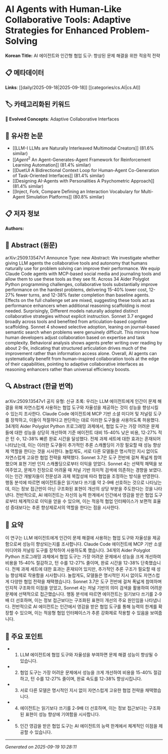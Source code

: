 
# AI Agents with Human-Like Collaborative Tools: Adaptive Strategies for Enhanced Problem-Solving

**Korean Title:** AI 에이전트와 인간형 협업 도구: 향상된 문제 해결을 위한 적응적 전략

## 📋 메타데이터

**Links**: [[daily/2025-09-18|2025-09-18]] [[categories/cs.AI|cs.AI]]

## 🏷️ 카테고리화된 키워드
**🚀 Evolved Concepts**: Adaptive Collaborative Interfaces

## 🔗 유사한 논문
- [[LLM-I LLMs are Naturally Interleaved Multimodal Creators]] (81.6% similar)
- [[$Agent^2$ An Agent-Generates-Agent Framework for Reinforcement Learning Automation]] (81.4% similar)
- [[DuetUI A Bidirectional Context Loop for Human-Agent Co-Generation of Task-Oriented Interfaces]] (81.4% similar)
- [[Designing AI-Agents with Personalities A Psychometric Approach]] (81.4% similar)
- [[Inject, Fork, Compare Defining an Interaction Vocabulary for Multi-Agent Simulation Platforms]] (80.8% similar)

## 📋 저자 정보

**Authors:** 

## 📄 Abstract (원문)

arXiv:2509.13547v1 Announce Type: new 
Abstract: We investigate whether giving LLM agents the collaborative tools and autonomy that humans naturally use for problem solving can improve their performance. We equip Claude Code agents with MCP-based social media and journaling tools and allow them to use these tools as they see fit. Across 34 Aider Polyglot Python programming challenges, collaborative tools substantially improve performance on the hardest problems, delivering 15-40% lower cost, 12-27% fewer turns, and 12-38% faster completion than baseline agents. Effects on the full challenge set are mixed, suggesting these tools act as performance enhancers when additional reasoning scaffolding is most needed. Surprisingly, Different models naturally adopted distinct collaborative strategies without explicit instruction. Sonnet 3.7 engaged broadly across tools and benefited from articulation-based cognitive scaffolding. Sonnet 4 showed selective adoption, leaning on journal-based semantic search when problems were genuinely difficult. This mirrors how human developers adjust collaboration based on expertise and task complexity. Behavioral analysis shows agents prefer writing over reading by about 2-9x, indicating that structured articulation drives much of the improvement rather than information access alone. Overall, AI agents can systematically benefit from human-inspired collaboration tools at the edge of their capabilities, pointing to adaptive collaborative interfaces as reasoning enhancers rather than universal efficiency boosts.

## 🔍 Abstract (한글 번역)

arXiv:2509.13547v1 공지 유형: 신규
초록: 우리는 LLM 에이전트에게 인간이 문제 해결을 위해 자연스럽게 사용하는 협업 도구와 자율성을 제공하는 것이 성능을 향상시킬 수 있는지 조사한다. Claude Code 에이전트에 MCP 기반 소셜 미디어 및 저널링 도구를 장착하고, 이들이 적절하다고 판단하는 대로 이러한 도구들을 사용하도록 허용했다. 34개의 Aider Polyglot Python 프로그래밍 과제에서, 협업 도구는 가장 어려운 문제들에 대한 성능을 상당히 개선하여 기준 에이전트 대비 15-40% 낮은 비용, 12-27% 적은 턴 수, 12-38% 빠른 완료 시간을 달성했다. 전체 과제 세트에 대한 효과는 혼재되어 나타났는데, 이는 이러한 도구들이 추가적인 추론 스캐폴딩이 가장 필요할 때 성능 향상제 역할을 한다는 것을 시사한다. 놀랍게도, 서로 다른 모델들은 명시적인 지시 없이도 자연스럽게 고유한 협업 전략을 채택했다. Sonnet 3.7은 도구 전반에 걸쳐 폭넓게 참여했으며 표현 기반 인지 스캐폴딩으로부터 이익을 얻었다. Sonnet 4는 선택적 채택을 보여주었고, 문제가 진정으로 어려울 때 저널 기반 의미적 검색에 의존하는 경향을 보였다. 이는 인간 개발자들이 전문성과 과제 복잡성에 따라 협업을 조정하는 방식을 반영한다. 행동 분석에 따르면 에이전트들은 읽기보다 쓰기를 약 2-9배 선호하는 것으로 나타났는데, 이는 정보 접근만이 아닌 구조화된 표현이 개선의 상당 부분을 주도한다는 것을 나타낸다. 전반적으로, AI 에이전트는 자신의 능력 한계에서 인간에서 영감을 받은 협업 도구로부터 체계적으로 이익을 얻을 수 있으며, 이는 적응적 협업 인터페이스가 보편적 효율성 증대보다는 추론 향상제로서의 역할을 한다는 점을 시사한다.

## 📝 요약

이 연구는 LLM 에이전트에게 인간이 문제 해결에 사용하는 협업 도구와 자율성을 제공함으로써 성능이 향상되는지를 조사합니다. Claude Code 에이전트에 MCP 기반 소셜 미디어와 저널링 도구를 장착하여 사용하도록 했습니다. 34개의 Aider Polyglot Python 프로그래밍 과제에서 협업 도구는 가장 어려운 문제에서 성능을 크게 개선하여 비용을 15-40% 절감하고, 턴 수를 12-27% 줄이며, 완료 시간을 12-38% 단축했습니다. 전체 과제 세트에 대한 효과는 혼재되어 있지만, 추가적인 추론 구조가 필요할 때 성능 향상제로 작용함을 시사합니다. 놀랍게도, 모델들은 명시적인 지시 없이도 자연스럽게 다양한 협업 전략을 채택했습니다. Sonnet 3.7은 도구 전반에 걸쳐 폭넓게 참여하며 인지적 구조화의 이점을 얻었고, Sonnet 4는 저널 기반의 의미 검색을 활용하여 어려운 문제에 선택적으로 접근했습니다. 행동 분석에 따르면 에이전트는 읽기보다 쓰기를 2-9배 더 선호하며, 이는 정보 접근보다는 구조화된 표현이 개선의 주요 원인임을 나타냅니다. 전반적으로 AI 에이전트는 인간에서 영감을 받은 협업 도구를 통해 능력의 한계를 확장할 수 있으며, 이는 적응형 협업 인터페이스가 추론 강화제로 작용할 수 있음을 보여줍니다.

## 🎯 주요 포인트

- 1. LLM 에이전트에 협업 도구와 자율성을 부여하면 문제 해결 성능이 향상될 수 있습니다.

- 2. 협업 도구는 가장 어려운 문제에서 성능을 크게 개선하여 비용을 15-40% 절감하고, 턴 수를 12-27% 줄이며, 완료 속도를 12-38% 향상시킵니다.

- 3. 서로 다른 모델은 명시적인 지시 없이 자연스럽게 고유한 협업 전략을 채택했습니다.

- 4. 에이전트는 읽기보다 쓰기를 2-9배 더 선호하며, 이는 정보 접근보다는 구조화된 표현이 성능 향상에 기여함을 시사합니다.

- 5. 인간 영감을 받은 협업 도구는 AI 에이전트의 능력 한계에서 체계적인 이점을 제공할 수 있습니다.

---

*Generated on 2025-09-19 10:28:11*